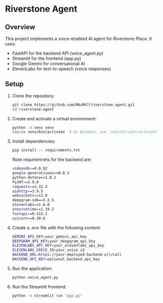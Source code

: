 # Riverstone Agent

## Overview

This project implements a voice-enabled AI agent for Riverstone Place.
It uses:
- FastAPI for the backend API (voice_agent.py)
- Streamlit for the frontend (app.py)
- Google Gemini for conversational AI
- ElevenLabs for text-to-speech (voice responses)

## Setup

1. Clone the repository:

   ```bash
   git clone https://github.com/MAvRK7/riverstone-agent.git
   cd riverstone-agent

2. Create and activate a virtual environment:

    ```bash
   python -m venv venv
   source venv/bin/activate  # On Windows, use `venv\Scripts\activate`
   
3. Install dependencies:

   ```bash
   pip install -r requirements.txt
   ```
   
   Note requiremnets for the backend are:

   ```bash
   videosdk==0.0.92
   google-generativeai==0.8.3
   python-dotenv==1.0.1
   PyJWT==2.9.0
   requests==2.32.3
   aiohttp==3.9.5
   websockets==12.0
   deepgram-sdk==3.2.5
   elevenlabs==1.6.0
   onnxruntime==1.19.2
   fastapi==0.115.2
   uvicorn==0.30.6

4. Create a .env file with the following content:

   ```bash
   GEMINI_API_KEY=your_gemini_api_key
   DEEPGRAM_API_KEY=your_deepgram_api_key
   ELEVENLABS_API_KEY=your_elevenlabs_api_key
   ELEVENLABS_VOICE_ID=your_voice_id
   BACKEND_URL=https://your-deployed-backend-url/call
   BACKEND_API_KEY=optional_backend_api_key

5. Run the application:
   
   ```bash
   python voice_agent.py

6. Run the Streamlit frontend:

   ```bash
   python -m streamlit run "app.py"

